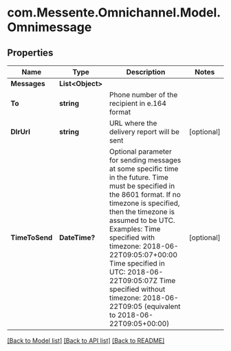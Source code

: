 # com.Messente.Omnichannel.Model.Omnimessage
## Properties

Name | Type | Description | Notes
------------ | ------------- | ------------- | -------------
**Messages** | **List&lt;Object&gt;** |  | 
**To** | **string** | Phone number of the recipient in e.164 format | 
**DlrUrl** | **string** | URL where the delivery report will be sent | [optional] 
**TimeToSend** | **DateTime?** | Optional parameter for sending messages at some specific time in the future. Time must be specified in the 8601 format. If no timezone is specified, then the timezone is assumed to be UTC. Examples: Time specified with timezone: 2018-06-22T09:05:07+00:00 Time specified in UTC: 2018-06-22T09:05:07Z Time specified without timezone: 2018-06-22T09:05 (equivalent to 2018-06-22T09:05+00:00)  | [optional] 

[[Back to Model list]](../README.md#documentation-for-models) [[Back to API list]](../README.md#documentation-for-api-endpoints) [[Back to README]](../README.md)

